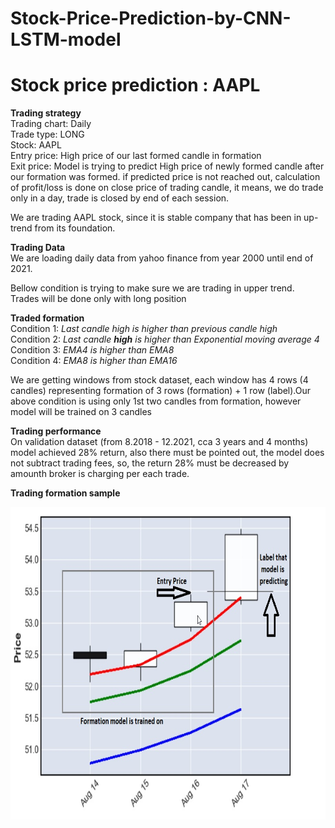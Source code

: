 # Stock-Price-Prediction-by-CNN-LSTM-model
# Stock price prediction : AAPL

<b>Trading strategy</b><br>
Trading chart: Daily<br>
Trade type: LONG<br>
Stock: AAPL<br>
Entry price: High price of our last formed candle in formation<br>
Exit price: Model is trying to predict High price of newly formed candle after our formation was formed. if predicted price is not reached out, calculation of profit/loss is done on close price of trading candle, it means, we do trade only in a day, trade is closed by end of each session.

We are trading AAPL stock, since it is stable company that has been in up-trend from its foundation.

<b>Trading Data</b><br>
We are loading daily data from yahoo finance from year 2000 until end of 2021.

Bellow condition is trying to make sure we are trading in upper trend. Trades will be done only with long position

<b>Traded formation</b><br>
Condition 1: <i>Last candle high is higher than previous candle high</i><br>
Condition 2: <i>Last candle <b>high</b> is higher than Exponential moving average 4</i><br>
Condition 3: <i>EMA4 is higher than EMA8</i><br>
Condition 4: <i>EMA8 is higher than EMA16</i><br>



We are getting windows from stock dataset, each window has 4 rows (4 candles) representing formation of 3 rows (formation) + 1 row (label).Our above condition is using only 1st two candles from formation, however model will be trained on 3 candles

<b>Trading performance</b><br>
On validation dataset (from 8.2018 - 12.2021, cca 3 years and 4 months) model achieved 28% return, also there must be pointed out, the model does not subtract trading fees, so, the return 28% must be decreased by amounth broker is charging per each trade.

<b>Trading formation sample</b>

<img src="AAPL Formation.jpg" width=600 height=500 align="left">
